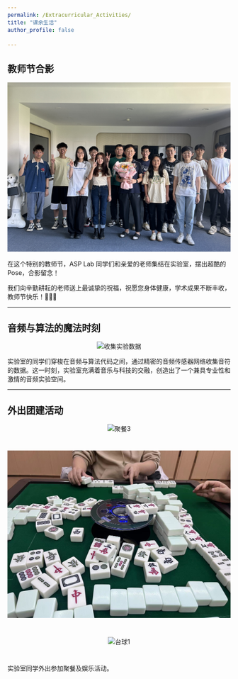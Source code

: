 ```yaml
---
permalink: /Extracurricular_Activities/
title: "课余生活"
author_profile: false

---
```



## 教师节合影


<div style="text-align: center;">
  <img src="/_pages/ASP LAB 合照2.jpg" alt="ASP LAB 合照2" style="width:600px;">
</div>

在这个特别的教师节，ASP Lab 同学们和亲爱的老师集结在实验室，摆出超酷的 Pose，合影留念！

我们向辛勤耕耘的老师送上最诚挚的祝福，祝愿您身体健康，学术成果不断丰收，教师节快乐！🌟📸✨

---

## 音频与算法的魔法时刻

<div style="text-align: center;">
  <img src="/images/收集实验数据.jpg" alt="收集实验数据" style="width:600px;">
</div>

实验室的同学们穿梭在音频与算法代码之间，通过精密的音频传感器网络收集音符的数据。这一时刻，实验室充满着音乐与科技的交融，创造出了一个兼具专业性和激情的音频实验空间。

---

## 外出团建活动

<div style="text-align: center; margin-bottom: 40px;">
  <img src="/images/聚餐3.jpg" alt="聚餐3" style="width:600px;">
</div>


<div style="text-align: center; margin-bottom: 40px;">
  <img src="/images/麻将1.jpg" alt="麻将1" style="width:600px;">
</div>

<div style="text-align: center; margin-bottom: 40px;">
  <img src="/images/台球1.png" alt="台球1" style="width:600px;">
</div>

实验室同学外出参加聚餐及娱乐活动。
